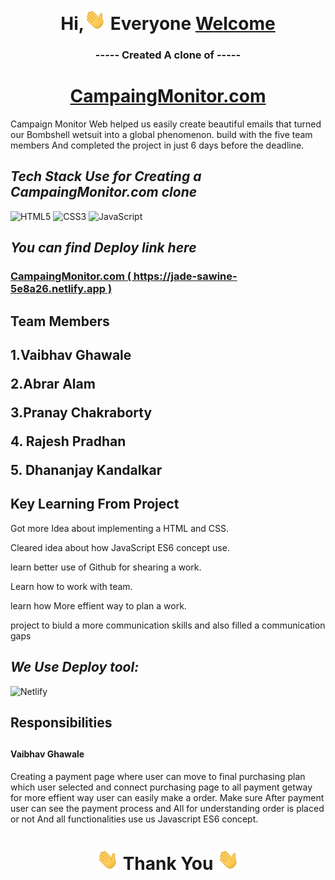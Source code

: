 <h1 align="center"> Hi,<img style="width: 35px;" src="https://raw.githubusercontent.com/ABSphreak/ABSphreak/master/gifs/Hi.gif" alt=""> Everyone <a href="#" target="_blank"> Welcome </a></h1>
<h3 align="center" >-----  Created A clone of  -----</h3>
<h1 align="center"><a href="https://jade-sawine-5e8a26.netlify.app/" target="_blank"> CampaingMonitor.com</a></h1>

<p>
Campaign Monitor Web helped us easily create beautiful emails that turned our Bombshell wetsuit into a global phenomenon. build with the five team members And completed the project in just 6 days before the deadline.
</p>

<h2 align="left"><i>Tech Stack Use for Creating a CampaingMonitor.com clone</i></h2>
<div align="left">
<img alt="HTML5" src="https://img.shields.io/badge/html5-%23E34F26.svg?style=for-the-badge&logo=html5&logoColor=white"/>
<img alt="CSS3" src="https://img.shields.io/badge/css3-%231572B6.svg?style=for-the-badge&logo=css3&logoColor=white"/> 
<img alt="JavaScript" src="https://img.shields.io/badge/javascript-%23323330.svg?style=for-the-badge&logo=javascript&logoColor=%23F7DF1E"/>
</div>

<h2 align="left"><i>You can find Deploy link here</i></h2>
<h3 align="left"><a href="https://jade-sawine-5e8a26.netlify.app/" target="_blank"> CampaingMonitor.com ( https://jade-sawine-5e8a26.netlify.app )</a></h3>


<h2>Team Members<h2>
<p>1.Vaibhav Ghawale </p>
<p>2.Abrar Alam </p>
<p>3.Pranay Chakraborty</p>
<p>4. Rajesh Pradhan</p>
<p>5. Dhananjay Kandalkar</p>

<h2>Key Learning From Project</h2>
<p>Got more Idea about implementing a HTML and CSS.</p>
<p>Cleared idea about how JavaScript ES6 concept use.</p>
<p>learn better use of Github for shearing a work.</p>
<p>Learn how to work with team.</p>
<p>learn how More effient way to plan a work.</p>
<p>project to biuld a more communication skills and also filled a communication gaps</p>

<h2 align="left"><i> We Use Deploy tool:</i></h2>
<div align="left">
  <img alt="Netlify" src="https://img.shields.io/badge/Netlify-00C7B7?style=for-the-badge&logo=netlify&logoColor=white"/>
</div>
<h2>Responsibilities<h2>
<h4>Vaibhav Ghawale </h4>
 <p> Creating a payment page where user can move to final purchasing plan which user selected and connect purchasing page to all payment getway for more effient way user can easily make a order. Make sure After payment user can see the payment process and All for understanding order is placed or not And all functionalities use us Javascript ES6 concept. </p>

  
<h1 align="center"> <img style="width: 35px;" src="https://raw.githubusercontent.com/ABSphreak/ABSphreak/master/gifs/Hi.gif" alt=""> Thank You <img style="width: 35px;" src="https://raw.githubusercontent.com/ABSphreak/ABSphreak/master/gifs/Hi.gif" alt=""> <a href="https://reliable-llama-c038f5.netlify.app/" target="_blank"> </a></h1>

